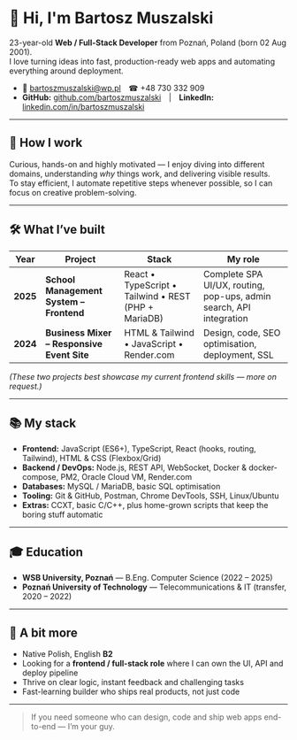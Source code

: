 # 👋 Hi, I'm **Bartosz Muszalski**

23-year-old **Web / Full-Stack Developer** from Poznań, Poland (born 02 Aug 2001).  
I love turning ideas into fast, production-ready web apps and automating everything around deployment.

* 📧 bartoszmuszalski@wp.pl ☎ +48 730 332 909  
* **GitHub:** [github.com/bartoszmuszalski](https://github.com/bartoszmuszalski) | **LinkedIn:** [linkedin.com/in/bartoszmuszalski](https://linkedin.com/in/bartoszmuszalski)

---

## 🧠 How I work
Curious, hands-on and highly motivated — I enjoy diving into different domains, understanding *why* things work, and delivering visible results.  
To stay efficient, I automate repetitive steps whenever possible, so I can focus on creative problem-solving.

---

## 🛠️ What I’ve built

| Year | Project | Stack | My role |
|------|---------|-------|---------|
| **2025** | **School Management System – Frontend** | React • TypeScript • Tailwind • REST (PHP + MariaDB) | Complete SPA UI/UX, routing, pop-ups, admin search, API integration |
| **2024** | **Business Mixer – Responsive Event Site** | HTML & Tailwind • JavaScript • Render.com | Design, code, SEO optimisation, deployment, SSL |

*(These two projects best showcase my current frontend skills — more on request.)*

---

## 📚 My stack

- **Frontend:** JavaScript (ES6+), TypeScript, React (hooks, routing, Tailwind), HTML & CSS (Flexbox/Grid)  
- **Backend / DevOps:** Node.js, REST API, WebSocket, Docker & docker-compose, PM2, Oracle Cloud VM, Render.com  
- **Databases:** MySQL / MariaDB, basic SQL optimisation  
- **Tooling:** Git & GitHub, Postman, Chrome DevTools, SSH, Linux/Ubuntu  
- **Extras:** CCXT, basic C/C++, plus home-grown scripts that keep the boring stuff automatic

---

## 🎓 Education
- **WSB University, Poznań** — B.Eng. Computer Science (2022 – 2025)  
- **Poznań University of Technology** — Telecommunications & IT (transfer, 2020 – 2022)

---

## 💬 A bit more
- Native Polish, English **B2**  
- Looking for a **frontend / full-stack role** where I can own the UI, API and deploy pipeline  
- Thrive on clear logic, instant feedback and challenging tasks  
- Fast-learning builder who ships real products, not just code

---

> If you need someone who can design, code and ship web apps end-to-end — I’m your guy.
